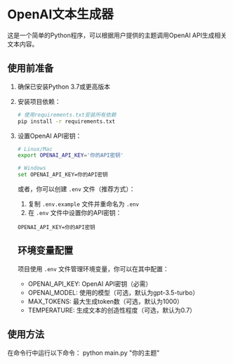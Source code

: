 # OpenAI文本生成器

这是一个简单的Python程序，可以根据用户提供的主题调用OpenAI API生成相关文本内容。

## 使用前准备

1. 确保已安装Python 3.7或更高版本

2. 安装项目依赖：   
    ```bash
    # 使用requirements.txt安装所有依赖
    pip install -r requirements.txt   
    ```

3. 设置OpenAI API密钥：   
    ```bash
   # Linux/Mac
   export OPENAI_API_KEY='你的API密钥'
   
   # Windows
   set OPENAI_API_KEY=你的API密钥   
   ```
   
   或者，你可以创建 `.env` 文件（推荐方式）：
   1. 复制 `.env.example` 文件并重命名为 `.env`
   2. 在 `.env` 文件中设置你的API密钥：
   ```text
   OPENAI_API_KEY=你的API密钥
   ```
   
   ## 环境变量配置
   
   项目使用 `.env` 文件管理环境变量，你可以在其中配置：
   - OPENAI_API_KEY: OpenAI API密钥（必需）
   - OPENAI_MODEL: 使用的模型（可选，默认为gpt-3.5-turbo）
   - MAX_TOKENS: 最大生成token数（可选，默认为1000）
   - TEMPERATURE: 生成文本的创造性程度（可选，默认为0.7）

## 使用方法

在命令行中运行以下命令：
python main.py "你的主题"